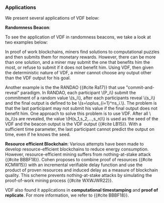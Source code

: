 ### Applications

We present several applications of VDF below:

**Randomness Beacon**:

To see the application of VDF in randomness beacons, we take a look at two examples below:

In proof of work blockchains, miners find solutions to computational puzzles and then submits them for monetary rewards. However, there can be more than one solution, and a miner may submit the one that benefits him the most, or refuse to submit if it does not benefit him.  Using VDF, then given the deterministic nature of VDF, a miner cannot choose any output other than the VDF output for his goal.

Another example is the the RANDAO {{#cite Ra17}} that use "commit-and-reveal" paradigm. In RANDAO, each participant \\(P_i\\) submit the commitment of a random value \\(s_i\\), after each participants reveal \\(s_i\\) and the final output is defined to be \\(s=\oplus_{i=1}^ns_i.\\). The problem is that the last participant may not submit his value if the final output does not benefit him.  One approach to solve this problem is to use VDF. After all \\(s_i\\)s are revealed, the value \\(H(s_1,s_2,...,s_n)\\) is used as the seed of the VDF and the beacon output is the VDF output {{#cite LB15}}. With a sufficient time parameter, the last participant cannot predict the output on time, even if he knows the seed.   

**Resource efficient Blockchain**: Various attempts have been made to develop resource-efficient blockchains to reduce energy consumption. However, resource-efficient mining suffers from nothing-at-stake attack {{#cite BBBF18}}. Cohen proposes to combine proof of resources {{#cite KCMW15}} with an incremental verifiable delay function and use the product of proven resources and
induced delay as a measure of blockchain quality. This scheme prevents nothing-at-stake attacks by simulating the proof-of-work mining process {{#cite WXWJWR22}}.

VDF also found it applications in **computational timestamping** and **proof of replicate**. For more information, we refer to {{#cite BBBF18}}.